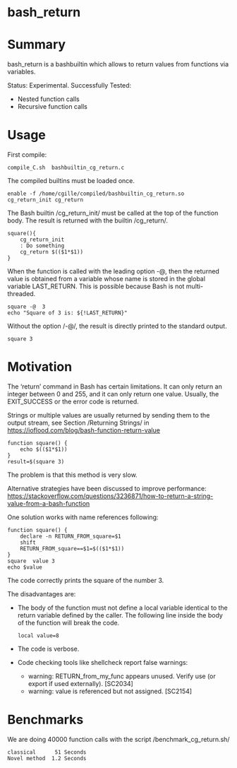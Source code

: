 # bash_return

# Summary

bash_return is a bashbuiltin which allows to return values from functions via variables.

Status: Experimental. Successfully Tested:

 - Nested function calls
 - Recursive function calls

# Usage

First compile:

    compile_C.sh  bashbuiltin_cg_return.c

The compiled builtins must be loaded once.

    enable -f /home/cgille/compiled/bashbuiltin_cg_return.so cg_return_init cg_return

The Bash builtin /cg_return_init/ must be called at the top of the function body.
The result is returned with the builtin  /cg_return/.

    square(){
        cg_return_init
        : Do something
        cg_return $(($1*$1))
    }

When the function is called with the leading option -@, then the returned value is obtained from a
variable whose name is stored in the global variable LAST_RETURN.  This is possible because Bash is
not multi-threaded.

    square -@  3
    echo "Square of 3 is: ${!LAST_RETURN}"

Without the option /-@/, the result is directly printed to the standard output.

    square 3



# Motivation

The ‘return’ command in Bash has certain limitations. It can only return an integer between 0 and 255, and it can only return one value.
Usually, the EXIT_SUCCESS or the error code is returned.



Strings or multiple values are usually  returned by sending them to the output stream, see
Section /Returning Strings/ in https://ioflood.com/blog/bash-function-return-value

    function square() {
        echo $(($1*$1))
    }
    result=$(square 3)

The problem is that this method is very slow.

Alternative strategies have been  discussed to improve performance: https://stackoverflow.com/questions/3236871/how-to-return-a-string-value-from-a-bash-function

One solution works with name references  following:

    function square() {
        declare -n RETURN_FROM_square=$1
        shift
        RETURN_FROM_square==$1=$(($1*$1))
    }
    square  value 3
    echo $value

The code correctly prints the square of the number 3.

The disadvantages are:

  - The body of the function must not define a local variable identical to the return variable
    defined by the caller. The following line inside the body of the function  will break the code.

        local value=8

  - The code is verbose.
  - Code checking tools like shellcheck report  false warnings:

     + warning: RETURN_from_my_func appears unused. Verify use (or export if used externally). [SC2034]
     + warning: value is referenced but not assigned. [SC2154]




# Benchmarks

We are doing 40000 function calls with the script /benchmark_cg_return.sh/

    classical      51 Seconds
    Novel method  1.2 Seconds
